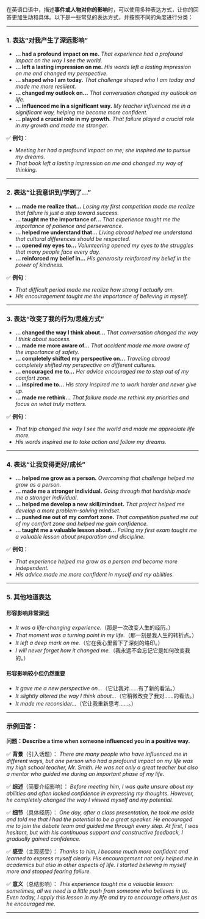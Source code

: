 在英语口语中，描述**事件或人物对你的影响**时，可以使用多种表达方式，让你的回答更加生动和具体。以下是一些常见的表达方式，并按照不同的角度进行分类：

------

### **1. 表达“对我产生了深远影响”**

- **… had a profound impact on me.**
   *That experience had a profound impact on the way I see the world.*
- **… left a lasting impression on me.**
   *His words left a lasting impression on me and changed my perspective.*
- **… shaped who I am today.**
   *That challenge shaped who I am today and made me more resilient.*
- **… changed my outlook on…**
   *That conversation changed my outlook on life.*
- **… influenced me in a significant way.**
   *My teacher influenced me in a significant way, helping me become more confident.*
- **… played a crucial role in my growth.**
   *That failure played a crucial role in my growth and made me stronger.*

✅ **例句**：

- *Meeting her had a profound impact on me; she inspired me to pursue my dreams.*
- *That book left a lasting impression on me and changed my way of thinking.*

------

### **2. 表达“让我意识到/学到了…”**

- **… made me realize that…**
   *Losing my first competition made me realize that failure is just a step toward success.*
- **… taught me the importance of…**
   *That experience taught me the importance of patience and perseverance.*
- **… helped me understand that…**
   *Living abroad helped me understand that cultural differences should be respected.*
- **… opened my eyes to…**
   *Volunteering opened my eyes to the struggles that many people face every day.*
- **… reinforced my belief in…**
   *His generosity reinforced my belief in the power of kindness.*

✅ **例句**：

- *That difficult period made me realize how strong I actually am.*
- *His encouragement taught me the importance of believing in myself.*

------

### **3. 表达“改变了我的行为/思维方式”**

- **… changed the way I think about…**
   *That conversation changed the way I think about success.*
- **… made me more aware of…**
   *That accident made me more aware of the importance of safety.*
- **… completely shifted my perspective on…**
   *Traveling abroad completely shifted my perspective on different cultures.*
- **… encouraged me to…**
   *Her advice encouraged me to step out of my comfort zone.*
- **… inspired me to…**
   *His story inspired me to work harder and never give up.*
- **… made me rethink…**
   *That failure made me rethink my priorities and focus on what truly matters.*

✅ **例句**：

- *That trip changed the way I see the world and made me appreciate life more.*
- *His words inspired me to take action and follow my dreams.*

------

### **4. 表达“让我变得更好/成长”**

- **… helped me grow as a person.**
   *Overcoming that challenge helped me grow as a person.*
- **… made me a stronger individual.**
   *Going through that hardship made me a stronger individual.*
- **… helped me develop a new skill/mindset.**
   *That project helped me develop a more problem-solving mindset.*
- **… pushed me out of my comfort zone.**
   *That competition pushed me out of my comfort zone and helped me gain confidence.*
- **… taught me a valuable lesson about…**
   *Failing my first exam taught me a valuable lesson about preparation and discipline.*

✅ **例句**：

- *That experience helped me grow as a person and become more independent.*
- *His advice made me more confident in myself and my abilities.*

------

### **5. 其他地道表达**

#### **形容影响非常深远**

- *It was a life-changing experience.*（那是一次改变人生的经历。）
- *That moment was a turning point in my life.*（那一刻是我人生的转折点。）
- *It left a deep mark on me.*（它在我心里留下了深刻的烙印。）
- *I will never forget how it changed me.*（我永远不会忘记它是如何改变我的。）

#### **形容影响较小但仍然重要**

- *It gave me a new perspective on…*（它让我对……有了新的看法。）
- *It slightly altered the way I think about…*（它稍微改变了我对……的看法。）
- *It made me reconsider…*（它让我重新思考……。）

------

### **示例回答：**

**问题：Describe a time when someone influenced you in a positive way.**

✅ **背景**（引入话题）：
 *There are many people who have influenced me in different ways, but one person who had a profound impact on my life was my high school teacher, Mr. Smith. He was not only a great teacher but also a mentor who guided me during an important phase of my life.*

✅ **综述**（简要介绍影响）：
 *Before meeting him, I was quite unsure about my abilities and often lacked confidence in expressing my thoughts. However, he completely changed the way I viewed myself and my potential.*

✅ **细节**（具体经历）：
 *One day, after a class presentation, he took me aside and told me that I had the potential to be a great speaker. He encouraged me to join the debate team and guided me through every step. At first, I was hesitant, but with his continuous support and constructive feedback, I gradually gained confidence.*

✅ **感受**（主观感受）：
 *Thanks to him, I became much more confident and learned to express myself clearly. His encouragement not only helped me in academics but also in other aspects of life. I started believing in myself more and stopped fearing failure.*

✅ **意义**（总结影响）：
 *This experience taught me a valuable lesson: sometimes, all we need is a little push from someone who believes in us. Even today, I apply this lesson in my life and try to encourage others just as he encouraged me.*

------

